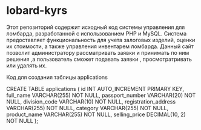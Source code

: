 # lobard-kyrs
Этот репозиторий содержит исходный код системы управления для ломбарда, разработанной с использованием PHP и MySQL. Система предоставляет функциональность для учета залоговых изделий, оценки их стоимости, а также управления инвентарем ломбарда. 
Данный сайт позволит администратору рассматривать заявки и принимать по ним решения ,а пользователь сможет подавать заявки , просмотратривать или удалять их.


Код для создания таблицы applications

CREATE TABLE applications (
id INT AUTO_INCREMENT PRIMARY KEY,
full_name VARCHAR(255) NOT NULL,
passport_number VARCHAR(20) NOT NULL,
division_code VARCHAR(10) NOT NULL,
registration_address VARCHAR(255) NOT NULL,
category VARCHAR(255) NOT NULL,
product_name VARCHAR(255) NOT NULL,
selling_price DECIMAL(10, 2) NOT NULL
);
